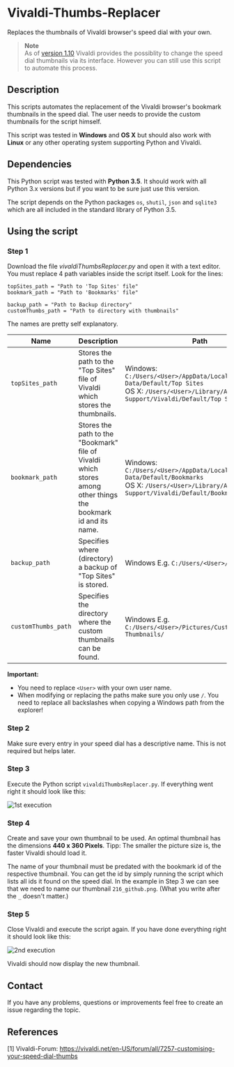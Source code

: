 # Vivaldi-Thumbs-Replacer
Replaces the thumbnails of Vivaldi browser's speed dial with your own.

> **Note**  
> As of [version 1.10](https://vivaldi.com/blog/vivaldi-powers-up-the-start-page-and-adds-docked-dev-tools/) Vivaldi provides the possiblity to change the speed dial thumbnails via its interface. However you can still use this script to automate this process.

## Description
This scripts automates the replacement of the Vivaldi browser's bookmark thumbnails in the speed dial. The user needs to provide the custom thumbnails for the script himself.

This script was tested in **Windows** and **OS X** but should also work with **Linux** or any other operating system supporting Python and Vivaldi.


## Dependencies
This Python script was tested with **Python 3.5**. It should work with all Python 3.x versions but if you want to be sure just use this version.

The script depends on the Python packages `os`, `shutil`, `json` and `sqlite3` which are all included in the standard library of Python 3.5.

## Using the script

### Step 1
Download the file *vivaldiThumbsReplacer.py* and open it with a text editor. You must replace 4 path variables inside the script itself. Look for the lines:

```
topSites_path = "Path to 'Top Sites' file"
bookmark_path = "Path to 'Bookmarks' file"

backup_path = "Path to Backup directory"
customThumbs_path = "Path to directory with thumbnails"
```

The names are pretty self explanatory.

| Name | Description | Path |
|------|-------------|---------|
| `topSites_path` | Stores the path to the "Top Sites" file of Vivaldi which stores the thumbnails. | Windows: `C:/Users/<User>/AppData/Local/Vivaldi/User Data/Default/Top Sites` <br/> OS X: `/Users/<User>/Library/Application Support/Vivaldi/Default/Top Sites` |
| `bookmark_path` | Stores the path to the "Bookmark" file of Vivaldi which stores among other things the bookmark id and its name. | Windows: `C:/Users/<User>/AppData/Local/Vivaldi/User Data/Default/Bookmarks` <br/> OS X: `/Users/<User>/Library/Application Support/Vivaldi/Default/Bookmarks` |
| `backup_path` | Specifies where (directory) a backup of "Top Sites" is stored. | Windows E.g. `C:/Users/<User>/Desktop/` |
| `customThumbs_path` | Specifies the directory where the custom thumbnails can be found. | Windows E.g. `C:/Users/<User>/Pictures/Custom Thumbnails/` |

**Important:**

* You need to replace `<User>` with your own user name.
* When modifying or replacing the paths make sure you only use `/`. You need to replace all backslashes when copying a Windows path from the explorer!

### Step 2
Make sure every entry in your speed dial has a descriptive name. This is not required but helps later.

### Step 3
Execute the Python script `vivaldiThumbsReplacer.py`. If everything went right it should look like this:

![1st execution](https://raw.githubusercontent.com/larsgru/Vivaldi-Thumbs-Replacer/master/pics/first_exec.png)

### Step 4
Create and save your own thumbnail to be used. An optimal thumbnail has the dimensions **440 x 360 Pixels**. Tipp: The smaller the picture size is, the faster Vivaldi should load it.

The name of your thumbnail must be predated with the bookmark id of the respective thumbnail. You can get the id by simply running the script which lists all ids it found on the speed dial. In the example in Step 3 we can see that we need to name our thumbnail `216_github.png`. (What you write after the `_` doesn't matter.)

### Step 5
Close Vivaldi and execute the script again. If you have done everything right it should look like this:

![2nd execution](https://raw.githubusercontent.com/larsgru/Vivaldi-Thumbs-Replacer/master/pics/second_exec.png)

Vivaldi should now display the new thumbnail.

## Contact
If you have any problems, questions or improvements feel free to create an issue regarding the topic.

## References

[1] Vivaldi-Forum: https://vivaldi.net/en-US/forum/all/7257-customising-your-speed-dial-thumbs
